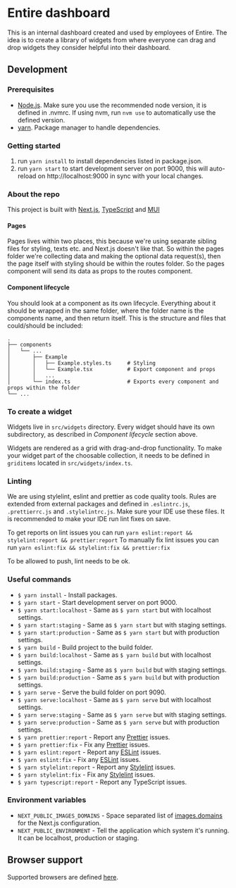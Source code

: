 # Entire dashboard

This is an internal dashboard created and used by employees of Entire. The idea is to create a library of widgets
from where everyone can drag and drop widgets they consider helpful into their dashboard.

## Development

### Prerequisites

- [Node.js](https://nodejs.org/en). Make sure you use the recommended node version, it is defined in .nvmrc. If using nvm, run `nvm use` to automatically
  use the defined version.
- [yarn](https://yarnpkg.com/). Package manager to handle dependencies.

### Getting started

1. run `yarn install` to install dependencies listed in package.json.
2. run `yarn start` to start development server on port 9000, this will auto-reload on http://localhost:9000 in sync with your local changes.

### About the repo

This project is built with [Next.js](https://nextjs.org/), [TypeScript](https://www.typescriptlang.org/) and [MUI](https://mui.com/)

#### Pages

Pages lives within two places, this because we're using separate sibling files for styling, texts etc. and Next.js doesn't like that. So within the pages folder we're collecting data and making the optional data request(s), then the page itself with styling should be within the routes folder. So the pages component will send its data as props to the routes component.

#### Component lifecycle

You should look at a component as its own lifecycle. Everything about it should be wrapped in the same folder, where the folder name is the components name, and then return itself. This is the structure and files that could/should be included:

```
.
├── components
│   └── ...
│       ├── Example
│       │   ├── Example.styles.ts     # Styling
│       │   └── Example.tsx           # Export component and props
│       │   ...
│       └── index.ts                  # Exports every component and props within the folder
└── ...
```

### To create a widget

Widgets live in `src/widgets` directory. Every widget should have its own subdirectory, as described in _Component lifecycle_ section above.

Widgets are rendered as a grid with drag-and-drop functionality. To make your widget part of the choosable collection, it needs to be defined in `griditems` located in `src/widgets/index.ts`.

### Linting

We are using stylelint, eslint and prettier as code quality tools. Rules are extended from external packages and defined in `.eslintrc.js`, `.prettierrc.js` and `.stylelintrc.js`.
Make sure your IDE use these files. It is recommended to make your IDE run lint fixes on save.

To get reports on lint issues you can run `yarn eslint:report && stylelint:report && prettier:report`
To manually fix lint issues you can run `yarn eslint:fix && stylelint:fix && prettier:fix`

To be allowed to push, lint needs to be ok.

### Useful commands

- `$ yarn install` - Install packages.
- `$ yarn start` - Start development server on port 9000.
- `$ yarn start:localhost` - Same as `$ yarn start` but with localhost settings.
- `$ yarn start:staging` - Same as `$ yarn start` but with staging settings.
- `$ yarn start:production` - Same as `$ yarn start` but with production settings.
- `$ yarn build` - Build project to the build folder.
- `$ yarn build:localhost` - Same as `$ yarn build` but with localhost settings.
- `$ yarn build:staging` - Same as `$ yarn build` but with staging settings.
- `$ yarn build:production` - Same as `$ yarn build` but with production settings.
- `$ yarn serve` - Serve the build folder on port 9090.
- `$ yarn serve:localhost` - Same as `$ yarn serve` but with localhost settings.
- `$ yarn serve:staging` - Same as `$ yarn serve` but with staging settings.
- `$ yarn serve:production` - Same as `$ yarn serve` but with production settings.
- `$ yarn prettier:report` - Report any [Prettier](https://prettier.io/) issues.
- `$ yarn prettier:fix` - Fix any [Prettier](https://prettier.io/) issues.
- `$ yarn eslint:report` - Report any [ESLint](https://eslint.org/) issues.
- `$ yarn eslint:fix` - Fix any [ESLint](https://eslint.org/) issues.
- `$ yarn stylelint:report` - Report any [Stylelint](https://stylelint.io/) issues.
- `$ yarn stylelint:fix` - Fix any [Stylelint](https://stylelint.io/) issues.
- `$ yarn typescript:report` - Report any TypeScript issues.

### Environment variables

- `NEXT_PUBLIC_IMAGES_DOMAINS` - Space separated list of [images.domains](https://nextjs.org/docs/basic-features/image-optimization#domains) for the Next.js configuration.
- `NEXT_PUBLIC_ENVIRONMENT` - Tell the application which system it's running. It can be localhost, production or staging.

## Browser support

Supported browsers are defined [here](https://nextjs.org/docs/basic-features/supported-browsers-features/).
